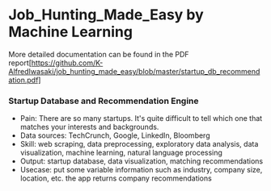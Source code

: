 # Job_Hunting_Made_Easy by Machine Learning

More detailed documentation can be found in the PDF report[https://github.com/K-AlfredIwasaki/job_hunting_made_easy/blob/master/startup_db_recommendation.pdf]

### Startup Database and Recommendation Engine
- Pain: There are so many startups. It's quite difficult to tell which one that matches your interests and backgrounds.
- Data sources: TechCrunch, Google, LinkedIn, Bloomberg
- Skill: web scraping, data preprocessing, exploratory data analysis, data visualization, machine learning, natural language processing
- Output: startup database, data visualization, matching recommendations
- Usecase: put some variable information such as industry, company size, location, etc. the app returns company recommendations
